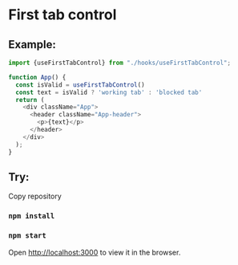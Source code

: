 # First tab control 

## Example:
```js
import {useFirstTabControl} from "./hooks/useFirstTabControl";

function App() {
  const isValid = useFirstTabControl()
  const text = isValid ? 'working tab' : 'blocked tab'
  return (
    <div className="App">
      <header className="App-header">
        <p>{text}</p>
      </header>
    </div>
  );
}
```


## Try:
Copy repository
### `npm install`
### `npm start`
Open [http://localhost:3000](http://localhost:3000) to view it in the browser.

